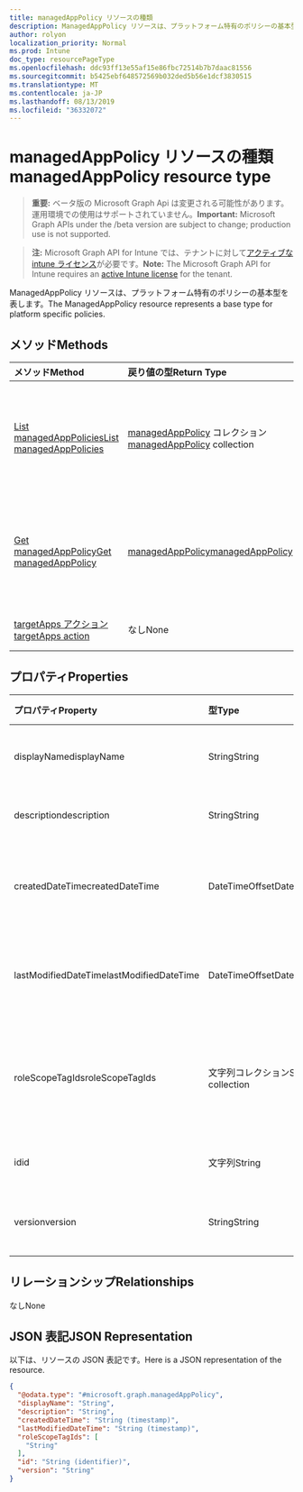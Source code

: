 ```yaml
---
title: managedAppPolicy リソースの種類
description: ManagedAppPolicy リソースは、プラットフォーム特有のポリシーの基本型を表します。
author: rolyon
localization_priority: Normal
ms.prod: Intune
doc_type: resourcePageType
ms.openlocfilehash: ddc93ff13e55af15e86fbc72514b7b7daac81556
ms.sourcegitcommit: b5425ebf648572569b032ded5b56e1dcf3830515
ms.translationtype: MT
ms.contentlocale: ja-JP
ms.lasthandoff: 08/13/2019
ms.locfileid: "36332072"
---
```

# <a name="managedapppolicy-resource-type"></a><span data-ttu-id="644a4-103">managedAppPolicy リソースの種類</span><span class="sxs-lookup"><span data-stu-id="644a4-103">managedAppPolicy resource type</span></span>

> <span data-ttu-id="644a4-104">**重要:** ベータ版の Microsoft Graph Api は変更される可能性があります。運用環境での使用はサポートされていません。</span><span class="sxs-lookup"><span data-stu-id="644a4-104">**Important:** Microsoft Graph APIs under the /beta version are subject to change; production use is not supported.</span></span>

> <span data-ttu-id="644a4-105">**注:** Microsoft Graph API for Intune では、テナントに対して[アクティブな intune ライセンス](https://go.microsoft.com/fwlink/?linkid=839381)が必要です。</span><span class="sxs-lookup"><span data-stu-id="644a4-105">**Note:** The Microsoft Graph API for Intune requires an [active Intune license](https://go.microsoft.com/fwlink/?linkid=839381) for the tenant.</span></span>

<span data-ttu-id="644a4-106">ManagedAppPolicy リソースは、プラットフォーム特有のポリシーの基本型を表します。</span><span class="sxs-lookup"><span data-stu-id="644a4-106">The ManagedAppPolicy resource represents a base type for platform specific policies.</span></span>

## <a name="methods"></a><span data-ttu-id="644a4-107">メソッド</span><span class="sxs-lookup"><span data-stu-id="644a4-107">Methods</span></span>
|<span data-ttu-id="644a4-108">メソッド</span><span class="sxs-lookup"><span data-stu-id="644a4-108">Method</span></span>|<span data-ttu-id="644a4-109">戻り値の型</span><span class="sxs-lookup"><span data-stu-id="644a4-109">Return Type</span></span>|<span data-ttu-id="644a4-110">説明</span><span class="sxs-lookup"><span data-stu-id="644a4-110">Description</span></span>|
|:---|:---|:---|
|[<span data-ttu-id="644a4-111">List managedAppPolicies</span><span class="sxs-lookup"><span data-stu-id="644a4-111">List managedAppPolicies</span></span>](../api/intune-mam-managedapppolicy-list.md)|<span data-ttu-id="644a4-112">[managedAppPolicy](../resources/intune-mam-managedapppolicy.md) コレクション</span><span class="sxs-lookup"><span data-stu-id="644a4-112">[managedAppPolicy](../resources/intune-mam-managedapppolicy.md) collection</span></span>|<span data-ttu-id="644a4-113">[managedAppPolicy](../resources/intune-mam-managedapppolicy.md) オブジェクトのプロパティとリレーションシップをリストします。</span><span class="sxs-lookup"><span data-stu-id="644a4-113">List properties and relationships of the [managedAppPolicy](../resources/intune-mam-managedapppolicy.md) objects.</span></span>|
|[<span data-ttu-id="644a4-114">Get managedAppPolicy</span><span class="sxs-lookup"><span data-stu-id="644a4-114">Get managedAppPolicy</span></span>](../api/intune-mam-managedapppolicy-get.md)|[<span data-ttu-id="644a4-115">managedAppPolicy</span><span class="sxs-lookup"><span data-stu-id="644a4-115">managedAppPolicy</span></span>](../resources/intune-mam-managedapppolicy.md)|<span data-ttu-id="644a4-116">[managedAppPolicy](../resources/intune-mam-managedapppolicy.md) オブジェクトのプロパティとリレーションシップを読み取ります。</span><span class="sxs-lookup"><span data-stu-id="644a4-116">Read properties and relationships of the [managedAppPolicy](../resources/intune-mam-managedapppolicy.md) object.</span></span>|
|[<span data-ttu-id="644a4-117">targetApps アクション</span><span class="sxs-lookup"><span data-stu-id="644a4-117">targetApps action</span></span>](../api/intune-mam-managedapppolicy-targetapps.md)|<span data-ttu-id="644a4-118">なし</span><span class="sxs-lookup"><span data-stu-id="644a4-118">None</span></span>|<span data-ttu-id="644a4-119">まだ文書化されていません</span><span class="sxs-lookup"><span data-stu-id="644a4-119">Not yet documented</span></span>|

## <a name="properties"></a><span data-ttu-id="644a4-120">プロパティ</span><span class="sxs-lookup"><span data-stu-id="644a4-120">Properties</span></span>
|<span data-ttu-id="644a4-121">プロパティ</span><span class="sxs-lookup"><span data-stu-id="644a4-121">Property</span></span>|<span data-ttu-id="644a4-122">型</span><span class="sxs-lookup"><span data-stu-id="644a4-122">Type</span></span>|<span data-ttu-id="644a4-123">説明</span><span class="sxs-lookup"><span data-stu-id="644a4-123">Description</span></span>|
|:---|:---|:---|
|<span data-ttu-id="644a4-124">displayName</span><span class="sxs-lookup"><span data-stu-id="644a4-124">displayName</span></span>|<span data-ttu-id="644a4-125">String</span><span class="sxs-lookup"><span data-stu-id="644a4-125">String</span></span>|<span data-ttu-id="644a4-126">ポリシーの表示名。</span><span class="sxs-lookup"><span data-stu-id="644a4-126">Policy display name.</span></span>|
|<span data-ttu-id="644a4-127">description</span><span class="sxs-lookup"><span data-stu-id="644a4-127">description</span></span>|<span data-ttu-id="644a4-128">String</span><span class="sxs-lookup"><span data-stu-id="644a4-128">String</span></span>|<span data-ttu-id="644a4-129">ポリシーの説明。</span><span class="sxs-lookup"><span data-stu-id="644a4-129">The policy's description.</span></span>|
|<span data-ttu-id="644a4-130">createdDateTime</span><span class="sxs-lookup"><span data-stu-id="644a4-130">createdDateTime</span></span>|<span data-ttu-id="644a4-131">DateTimeOffset</span><span class="sxs-lookup"><span data-stu-id="644a4-131">DateTimeOffset</span></span>|<span data-ttu-id="644a4-132">ポリシーが作成された日時。</span><span class="sxs-lookup"><span data-stu-id="644a4-132">The date and time the policy was created.</span></span>|
|<span data-ttu-id="644a4-133">lastModifiedDateTime</span><span class="sxs-lookup"><span data-stu-id="644a4-133">lastModifiedDateTime</span></span>|<span data-ttu-id="644a4-134">DateTimeOffset</span><span class="sxs-lookup"><span data-stu-id="644a4-134">DateTimeOffset</span></span>|<span data-ttu-id="644a4-135">ポリシーが変更された最終日時。</span><span class="sxs-lookup"><span data-stu-id="644a4-135">Last time the policy was modified.</span></span>|
|<span data-ttu-id="644a4-136">roleScopeTagIds</span><span class="sxs-lookup"><span data-stu-id="644a4-136">roleScopeTagIds</span></span>|<span data-ttu-id="644a4-137">文字列コレクション</span><span class="sxs-lookup"><span data-stu-id="644a4-137">String collection</span></span>|<span data-ttu-id="644a4-138">このエンティティインスタンスの範囲タグのリスト。</span><span class="sxs-lookup"><span data-stu-id="644a4-138">List of Scope Tags for this Entity instance.</span></span>|
|<span data-ttu-id="644a4-139">id</span><span class="sxs-lookup"><span data-stu-id="644a4-139">id</span></span>|<span data-ttu-id="644a4-140">文字列</span><span class="sxs-lookup"><span data-stu-id="644a4-140">String</span></span>|<span data-ttu-id="644a4-141">エンティティのキー。</span><span class="sxs-lookup"><span data-stu-id="644a4-141">Key of the entity.</span></span>|
|<span data-ttu-id="644a4-142">version</span><span class="sxs-lookup"><span data-stu-id="644a4-142">version</span></span>|<span data-ttu-id="644a4-143">String</span><span class="sxs-lookup"><span data-stu-id="644a4-143">String</span></span>|<span data-ttu-id="644a4-144">エンティティのバージョン。</span><span class="sxs-lookup"><span data-stu-id="644a4-144">Version of the entity.</span></span>|

## <a name="relationships"></a><span data-ttu-id="644a4-145">リレーションシップ</span><span class="sxs-lookup"><span data-stu-id="644a4-145">Relationships</span></span>
<span data-ttu-id="644a4-146">なし</span><span class="sxs-lookup"><span data-stu-id="644a4-146">None</span></span>

## <a name="json-representation"></a><span data-ttu-id="644a4-147">JSON 表記</span><span class="sxs-lookup"><span data-stu-id="644a4-147">JSON Representation</span></span>
<span data-ttu-id="644a4-148">以下は、リソースの JSON 表記です。</span><span class="sxs-lookup"><span data-stu-id="644a4-148">Here is a JSON representation of the resource.</span></span>
<!-- {
  "blockType": "resource",
  "keyProperty": "id",
  "@odata.type": "microsoft.graph.managedAppPolicy"
}
-->
``` json
{
  "@odata.type": "#microsoft.graph.managedAppPolicy",
  "displayName": "String",
  "description": "String",
  "createdDateTime": "String (timestamp)",
  "lastModifiedDateTime": "String (timestamp)",
  "roleScopeTagIds": [
    "String"
  ],
  "id": "String (identifier)",
  "version": "String"
}
```



